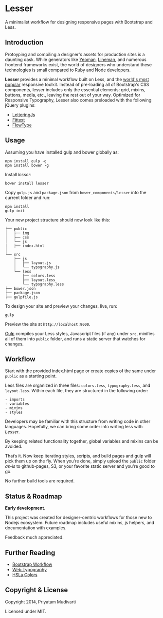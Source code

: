 # Lesser

A minimalist workflow for designing responsive pages with Bootstrap and Less.

## Introduction

Protoyping and compiling a designer's assets for production sites is a daunting dask. While generators like [Yeoman](http://yeoman.io), [Lineman](http://www.linemanjs.com), and numerous frontend frameworks exist, the world of designers who understand these technologies is small compared to Ruby and Node developers.

**Lesser** provides a minimal workflow built on Less, and the [world's most popular](http://getbootstrap.com) responsive toolkit. Instead of pre-loading all of Bootstrap's CSS components, lesser includes only the essential elements: grid, mixins, buttons, media, etc., leaving the rest out of your way. Optimized for Responsive Typography, Lesser also comes preloaded with the following jQuery plugins:

- [LetteringJs](http://letteringjs.com)
- [Fittext](http://fittextjs.com)
- [FlowType](http://simplefocus.com/flowtype/)

## Usage

Assuming you have installed gulp and bower globally as:

    npm install gulp -g
    npm install bower -g

Install _lesser_:

    bower install lesser

 Copy `gulp.js` and `package.json` from `bower_components/lesser` into the current folder and run:

    npm install
    gulp init

 Your new project structure should now look like this:

    ├── public
    │   ├── img
    │   ├── css
    │   └── js
    |   ├── index.html
    │  
    └── src
        ├── js
        │   ├── layout.js
        │   └── typography.js
        └── less
            ├── colors.less
            ├── layout.less
            └── typography.less
    ├── bower.json
    ├── package.json
    ├── gulpfile.js

To design your site and preview your changes, live, run:

    gulp

Preview the site at `http://localhost:9000`.

[Gulp](http://gulpjs.com) compiles your Less styles, Javascript files (if any) under `src`, minifies all of them into `public` folder, and runs a static server that watches for changes.

## Workflow

Start with the provided index.html page or create copies of the same under `public` as a starting point.

Less files are organized in three files: `colors.less`, `typography.less`, and `layout.less`. Within each file, they are structured in the following order: 

    - imports
    - variables
    - mixins
    - styles

Developers may be familiar with this structure from writing code in other languages. Hopefully, we can bring some order into writing less with _Lesser_.

By keeping related functionality together, global variables and mixins can be avoided.

That’s it. Now keep iterating styles, scripts, and build pages and gulp will pick them up on the fly. When you're done, simply upload the `public` folder _as-is_ to github-pages, S3, or your favorite static server and you're good to go. 

No further build tools are required.

## Status & Roadmap

**Early development**.

This project was created for designer-centric workflows for those new to Nodejs ecosystem. Future roadmap includes useful mixins, js helpers, and documentation with examples.

Feedback much appreciated.

## Further Reading

- [Bootstrap Workflow](http://www.helloerik.com/bootstrap-3-less-workflow-tutorial)
- [Web Typography](http://www.abookapart.com/products/on-web-typography)
- [HSLa Colors](http://trentwalton.com/2010/12/21/rgba-hsla-css-color/)

## Copyright & License

Copyright 2014, Priyatam Mudivarti

Licensed under MIT.
